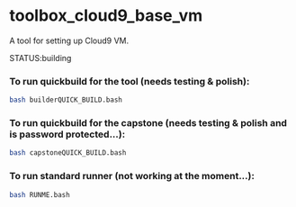 # toolbox_cloud9_base_vm

A tool for setting up Cloud9 VM.

STATUS:building

### To run quickbuild for the tool (needs testing & polish):
```bash
bash builderQUICK_BUILD.bash
```

### To run quickbuild for the capstone (needs testing & polish and is password protected...):
```bash
bash capstoneQUICK_BUILD.bash
```

### To run standard runner (not working at the moment...):

```bash
bash RUNME.bash
```

